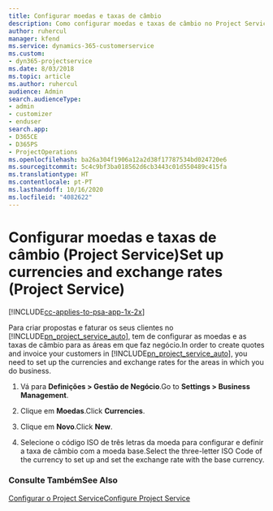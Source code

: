 ```yaml
---
title: Configurar moedas e taxas de câmbio
description: Como configurar moedas e taxas de câmbio no Project Service
author: ruhercul
manager: kfend
ms.service: dynamics-365-customerservice
ms.custom:
- dyn365-projectservice
ms.date: 8/03/2018
ms.topic: article
ms.author: ruhercul
audience: Admin
search.audienceType:
- admin
- customizer
- enduser
search.app:
- D365CE
- D365PS
- ProjectOperations
ms.openlocfilehash: ba26a304f1906a12a2d38f17787534bd024720e6
ms.sourcegitcommit: 5c4c9bf3ba018562d6cb3443c01d550489c415fa
ms.translationtype: HT
ms.contentlocale: pt-PT
ms.lasthandoff: 10/16/2020
ms.locfileid: "4082622"
---
```

# <a name="set-up-currencies-and-exchange-rates-project-service"></a><span data-ttu-id="f1f7f-103">Configurar moedas e taxas de câmbio (Project Service)</span><span class="sxs-lookup"><span data-stu-id="f1f7f-103">Set up currencies and exchange rates (Project Service)</span></span>

[!INCLUDE[cc-applies-to-psa-app-1x-2x](../includes/cc-applies-to-psa-app-1x-2x.md)]

<span data-ttu-id="f1f7f-104">Para criar propostas e faturar os seus clientes no [!INCLUDE[pn_project_service_auto](../includes/pn-project-service-auto.md)], tem de configurar as moedas e as taxas de câmbio para as áreas em que faz negócio.</span><span class="sxs-lookup"><span data-stu-id="f1f7f-104">In order to create quotes and invoice your customers in [!INCLUDE[pn_project_service_auto](../includes/pn-project-service-auto.md)], you need to set up the currencies and exchange rates for the areas in which you do business.</span></span>  
  
1.  <span data-ttu-id="f1f7f-105">Vá para **Definições > Gestão de Negócio**.</span><span class="sxs-lookup"><span data-stu-id="f1f7f-105">Go to **Settings > Business Management**.</span></span>  
  
2.  <span data-ttu-id="f1f7f-106">Clique em **Moedas**.</span><span class="sxs-lookup"><span data-stu-id="f1f7f-106">Click **Currencies**.</span></span>  
  
3.  <span data-ttu-id="f1f7f-107">Clique em **Novo**.</span><span class="sxs-lookup"><span data-stu-id="f1f7f-107">Click **New**.</span></span>  
  
4.  <span data-ttu-id="f1f7f-108">Selecione o código ISO de três letras da moeda para configurar e definir a taxa de câmbio com a moeda base.</span><span class="sxs-lookup"><span data-stu-id="f1f7f-108">Select the three-letter ISO Code of the currency to set up and set the exchange rate with the base currency.</span></span>  
  
### <a name="see-also"></a><span data-ttu-id="f1f7f-109">Consulte Também</span><span class="sxs-lookup"><span data-stu-id="f1f7f-109">See Also</span></span>  
 [<span data-ttu-id="f1f7f-110">Configurar o Project Service</span><span class="sxs-lookup"><span data-stu-id="f1f7f-110">Configure Project Service</span></span>](../psa/configure.md)
